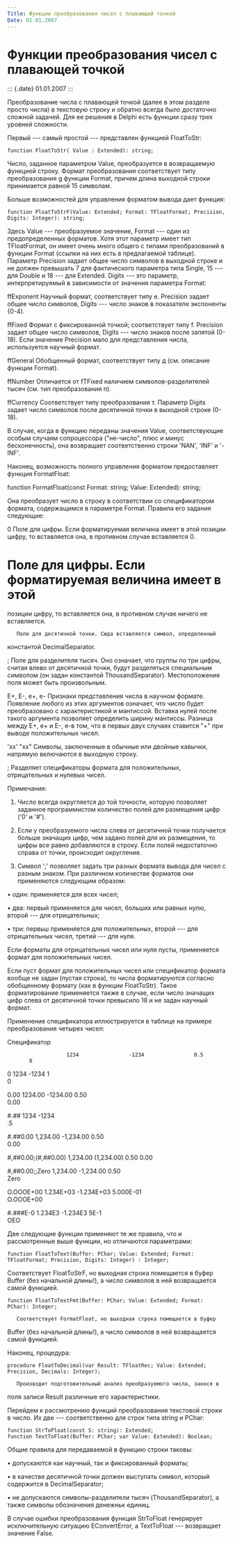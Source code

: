 ```yaml
---
Title: Функции преобразования чисел с плавающей точкой
Date: 01.01.2007
---
```



Функции преобразования чисел с плавающей точкой
===============================================

::: {.date}
01.01.2007
:::

Преобразование числа с плавающей точкой (далее в этом разделе просто
числа) в текстовую строку и обратно всегда было достаточно сложной
задачей. Для ее решения в Delphi есть функции сразу трех уровней
сложности.

Первый --- самый простой --- представлен функцией FloatToStr:

    function FloatToStr( Value : Extended): string;

Число, заданное параметром Value, преобразуется в возвращаемую функцией
строку. Формат преобразования соответствует типу преобразования g
функции Format, причем длина выходной строки принимается равной 15
символам.

Больше возможностей для управления форматом вывода дает функция:

    function PloatToStrF(Value: Extended; Format: TFloatFormat; Precision, Digits: Integer): string;

Здесь Value --- преобразуемое значение, Format --- один из
предопределенных форматов. Хотя этот параметр имеет тип TFloatFormat, он
имеет очень много общего с типами преобразований в функции Format
(ссылки на них есть в предлагаемой таблице). Параметр Precision задает
общее число символов в выходной строке и не должен превышать 7 для
фактического параметра типа Single, 15 --- для Double и 18 --- для
Extended. Digits --- это параметр, интерпретируемый в зависимости от
значения параметра Format:

ffExponent        Научный формат, соответствует типу е. Precision задает
общее число символов, Digits --- число знаков в показателе экспоненты
{0-4).        

ffFixed        Формат с фиксированной точкой; соответствует типу f.
Precision задает общее число символов, Digits --- число знаков после
запятой (0-18). Если значение Precision мало для представления числа,
используется научный формат.        

ffGeneral        Обобщенный формат, соответствует типу д (см. описание
функции Format).        

ffNumber        Отличается от fTFixed наличием символов-разделителей
тысяч (см. тип преобразования п).        

ffCurrency        Соответствует типу преобразования т. Параметр Digits
задает число символов после десятичной точки в выходной строке (0-18).  
     

В случае, когда в функцию переданы значения Value, соответствующие
особым случаям сопроцессора ("не-число", плюс и минус бесконечность),
она возвращает соответственно строки \'NAN\', \'INF\' и \'-INF\'.

Наконец, возможность полного управления форматом предоставляет функция
FormatFloat:

function FormatFloat(const Format: string; Value: Extended): string;

Она преобразует число в строку в соответствии со спецификатором формата,
содержащимся в параметре Format. Правила его задания следующие:

0        Поле для цифры. Если форматируемая величина имеет в этой
позиции цифру, то вставляется она, в противном случае вставляется 0.    
   

#        Поле для цифры. Если форматируемая величина имеет в этой
позиции цифру, то вставляется она, в противном случае ничего не
вставляется.        

       Поле для десятичной точки. Сюда вставляется символ, определенный
константой DecimalSeparator.        

;        Поле для разделителя тысяч. Оно означает, что группы по три
цифры, считая влево от десятичной точки, будут разделяться специальным
символом (он задан константой ThousandSeparator). Местоположение поля
может быть произвольным.        

Е+, Е-, е+, е-        Признаки представления числа в научном формате.
Появление любого из этих аргументов означает, что число будет
преобразовано с характеристикой и мантиссой. Вставка нулей после такого
аргумента позволяет определить ширину мантиссы. Разница между Е+, е+ и
Е-, е-в том, что в первых двух случаях ставится "+" при выводе
положительных чисел.        

\'хх\' "хх"        Символы, заключенные в обычные или двойные кавычки,
напрямую включаются в выходную строку.        

;        Разделяет спецификаторы формата для положительных,
отрицательных и нулевых чисел.        

Примечания:

1. Число всегда округляется до той точности, которую позволяет заданное
программистом количество полей для размещения цифр (\'0\' и \'#\').

2. Если у преобразуемого числа слева от десятичной точки получается
больше значащих цифр, чем задано полей для их размещения, то цифры все
равно добавляются в строку. Если полей недостаточно справа от точки,
происходит округление.

3. Символ \';\' позволяет задать три разных формата вывода для чисел с
разным знаком. При различном количестве форматов они применяются
следующим образом:

• один: применяется для всех чисел;

• два: первый применяется для чисел, больших или равных нулю, второй ---
для отрицательных;

• три: первьш применяется для положительных, второй --- для
отрицательных чисел, третий --- для нуля.

Если форматы для отрицательных чисел или нуля пусты, применяется формат
для положительных чисел.

Если пуст формат для положительных чисел или спецификатор формата вообще
не задан (пустая строка), то числа форматируются согласно обобщенному
формату (как в функции FloatToStr). Такое форматирование применяется
также в случае, если число значащих цифр слева от десятичной точки
превысило 18 и не задан научный формат.

Применение спецификатора иллюстрируется в таблице на примере
преобразования четырех чисел:

Спецификатор

                       1234                -1234                0.5    
           0        

0                        1234                -1234                1    
           0        

0.00                        1234.00        -1234.00        0.50        
       0.00        

#.##                        1234                -1234              
 .5                

#.##0.00                1,234.00        -1,234.00        0.50        
       0.00        

#,##0.00;(#,##0.00)        1,234.00        (1,234.00)        0.50
               0.00        

#,##0.00;;Zero                1,234.00        -1,234.00        0.50  
             Zero        

О.ОООЕ+00                1.234Е+03        -1.234Е+03        5.000Е-01  
     О.ОООЕ+00        

#.###Е-0                1.234ЕЗ        -1.234ЕЗ        5Е-1        
       ОЕО        

Две следующие функции применяют те же правила, что и рассмотренные выше
функции, но отличаются параметрами:

    function FloatToText(Buffer: PChar; Value: Extended; Format: TFloatFormat; Precision, Digits: Integer) : Integer;        

Соответствует FloatToStrF, но выходная строка помещается в буфер Buffer
(без начальной длины!), а число символов в ней возвращается самой
функцией.        

    function FloatToTextFmt(Buffer: PChar; Value: Extended; Format: PChar): Integer;

       Соответствует FormatFloat, но выходная строка помещается в буфер
Buffer (без начальной длины!), а число символов в ней возвращается самой
функцией.        

Наконец, процедура:

    procedure FloatToDecimal(var Result: TFloatRec; Value: Extended; Precision, Decimals: Integer);

       Производит подготовительный анализ преобразуемого числа, занося в
поля записи Result различные его характеристики.        

Перейдем к рассмотрению функций преобразования текстовой строки в число.
Их две --- соответственно для строк типа string и PChar:

    function StrToPloat(const S: string): Extended;
    function TextToFloat(Buffer: PChar; var Value: Extended): Boolean;

Общие правила для передаваемой в функцию строки таковы:

• допускаются как научный, так и фиксированный форматы;

• в качестве десятичной точки должен выступать символ, который
содержится в DecimalSeparator;

• не допускаются символы-разделители тысяч (ThousandSeparator), а также
символы обозначения денежньк единиц.

В случае ошибки преобразования функция StrToFloat генерирует
исключительную ситуацию EConvertError, a TextToFloat --- возвращает
значение False.
